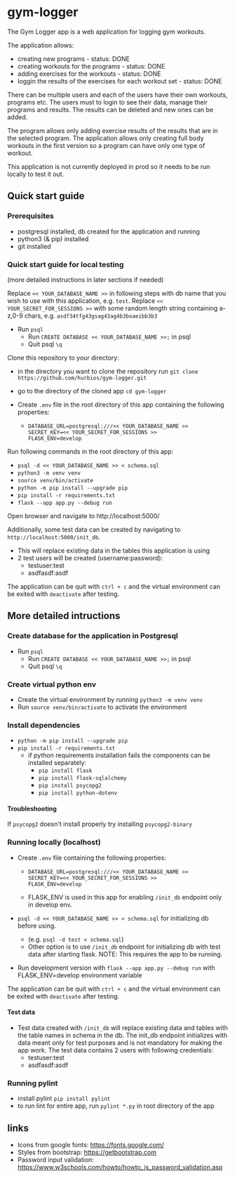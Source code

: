 # gym-logger
The Gym Logger app is a web application for logging gym workouts. 

The application allows:
  - creating new programs - status: DONE
  - creating workouts for the programs - status: DONE
  - adding exercises for the workouts - status: DONE
  - loggin the results of the exercises for each workout set - status: DONE

There can be multiple users and each of the users have their own workouts, programs etc. The users must to login to see their data, manage their programs and results. The results can be deleted and new ones can be added.

The program allows only adding exercise results of the results that are in the selected program. The application allows only creating full body workouts in the first version so a program can have only one type of workout.

This application is not currently deployed in prod so it needs to be run locally to test it out.

## Quick start guide
### Prerequisites
- postgresql installed, db created for the application and running
- python3 (& pip) installed
- git installed

### Quick start guide for local testing 
(more detailed instructions in later sections if needed)

Replace `<< YOUR_DATABASE_NAME >>` in following steps with db name that you wish to use with this application, e.g. `test`.
Replace `<< YOUR_SECRET_FOR_SESSIONS >>` with some random length string containing a-z,0-9 chars, e.g. `asdf34tfg43gsag43ag4b3boaeibb3b3`

- Run `psql`
  - Run `CREATE DATABASE << YOUR_DATABASE_NAME >>;` in psql
  - Quit psql `\q`

Clone this repository to your directory:
- in the directory you want to clone the repository run `git clone https://github.com/hurbios/gym-logger.git`
- go to the directory of the cloned app `cd gym-logger`

- Create `.env` file in the root directory of this app containing the following properties:
  - ```
    DATABASE_URL=postgresql:///<< YOUR_DATABASE_NAME >>
    SECRET_KEY=<< YOUR_SECRET_FOR_SESSIONS >>
    FLASK_ENV=develop

Run following commands in the root directory of this app:
- `psql -d << YOUR_DATABASE_NAME >> < schema.sql`
- `python3 -m venv venv`
- `source venv/bin/activate`
- `python -m pip install --upgrade pip`
- `pip install -r requirements.txt`
- `flask --app app.py --debug run`

Open browser and navigate to http://localhost:5000/

Additionally, some test data can be created by navigating to `http://localhost:5000/init_db`.
- This will replace existing data in the tables this application is using
- 2 test users will be created (username:password):
  - testuser:test
  - asdfasdf:asdf

The application can be quit with `ctrl + c` and the virtual environment can be exited with `deactivate` after testing.


## More detailed intructions
### Create database for the application in Postgresql
- Run `psql`
  - Run `CREATE DATABASE << YOUR_DATABASE_NAME >>;` in psql
  - Quit psql `\q`

### Create virtual python env
- Create the virtual environment by running `python3 -m venv venv`
- Run `source venv/bin/activate` to activate the environment

### Install dependencies
- `python -m pip install --upgrade pip`
- `pip install -r requirements.txt`
  - if python requirements installation fails the components can be installed separately:
    - `pip install flask`
    - `pip install flask-sqlalchemy`
    - `pip install psycopg2`
    - `pip install python-dotenv`


#### Troubleshooting
If `psycopg2` doesn't install properly try installing `psycopg2-binary`

### Running locally (localhost)
- Create `.env` file containing the following properties:
  - ```
    DATABASE_URL=postgresql:///<< YOUR_DATABASE_NAME >>
    SECRET_KEY=<< YOUR_SECRET_FOR_SESSIONS >>
    FLASK_ENV=develop
  - FLASK_ENV is used in this app for enabling `/init_db` endpoint only in develop env.
  
- `psql -d << YOUR_DATABASE_NAME >> < schema.sql` for initializing db before using.
  - (e.g. `psql -d test < schema.sql`)
  - Other option is to use `/init_db` endpoint for initializing db with test data after starting flask. NOTE: This requires the app to be running. 
- Run development version with `flask --app app.py --debug run` with FLASK_ENV=develop environment variable

The application can be quit with `ctrl + c` and the virtual environment can be exited with `deactivate` after testing.

#### Test data
- Test data created with `/init_db` will replace existing data and tables with the table names in schema in the db. The init_db endpoint initializes with data meant only for test purposes and is not mandatory for making the app work. The test data contains 2 users with following credentials:
  - testuser:test
  - asdfasdf:asdf

### Running pylint
- install pylint `pip install pylint`
- to run lint for entire app, run `pylint *.py` in root directory of the app

## links
- Icons from google fonts: https://fonts.google.com/
- Styles from bootstrap: https://getbootstrap.com
- Password input validation: https://www.w3schools.com/howto/howto_js_password_validation.asp
